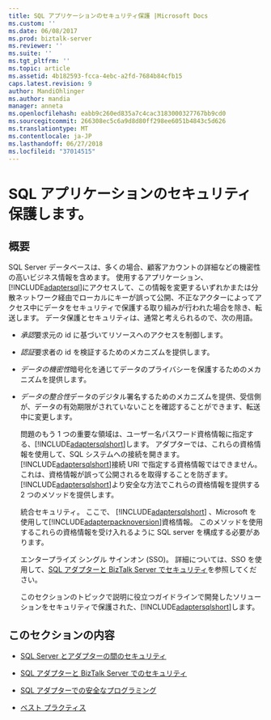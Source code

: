 ```yaml
---
title: SQL アプリケーションのセキュリティ保護 |Microsoft Docs
ms.custom: ''
ms.date: 06/08/2017
ms.prod: biztalk-server
ms.reviewer: ''
ms.suite: ''
ms.tgt_pltfrm: ''
ms.topic: article
ms.assetid: 4b182593-fcca-4ebc-a2fd-7684b84cfb15
caps.latest.revision: 9
author: MandiOhlinger
ms.author: mandia
manager: anneta
ms.openlocfilehash: eabb9c260ed835a7c4cac3183000327767bb9cd0
ms.sourcegitcommit: 266308ec5c6a9d8d80ff298ee6051b4843c5d626
ms.translationtype: MT
ms.contentlocale: ja-JP
ms.lasthandoff: 06/27/2018
ms.locfileid: "37014515"
---
```

# <a name="secure-your-sql-applications"></a>SQL アプリケーションのセキュリティ保護します。
## <a name="overview"></a>概要
SQL Server データベースは、多くの場合、顧客アカウントの詳細などの機密性の高いビジネス情報を含めます。 使用するアプリケーション、[!INCLUDE[adaptersql](../../includes/adaptersql-md.md)]にアクセスして、この情報を変更するいずれかまたは分散ネットワーク経由でローカルにキーが誤って公開、不正なアクターによってアクセス中にデータをセキュリティで保護する取り組みが行われた場合を除き、転送します。 データ保護とセキュリティは、通常と考えられるので、次の用語。  
  
- *承認*要求元の id に基づいてリソースへのアクセスを制御します。  
  
- *認証*要求者の id を検証するためのメカニズムを提供します。  
  
- *データの機密性*暗号化を通じてデータのプライバシーを保護するためのメカニズムを提供します。  
  
- *データの整合性*データのデジタル署名するためのメカニズムを提供、受信側が、データの有効期限がされていないことを確認することができます、転送中に変更します。  
  
  問題のもう 1 つの重要な領域は、ユーザー名パスワード資格情報に指定する、[!INCLUDE[adaptersqlshort](../../includes/adaptersqlshort-md.md)]します。 アダプターでは、これらの資格情報を使用して、SQL システムへの接続を開きます。 [!INCLUDE[adaptersqlshort](../../includes/adaptersqlshort-md.md)]接続 URI で指定する資格情報ではできません。 これは、資格情報が誤って公開されるを取得することを防ぎます。 [!INCLUDE[adaptersqlshort](../../includes/adaptersqlshort-md.md)]より安全な方法でこれらの資格情報を提供する 2 つのメソッドを提供します。  
  
  統合セキュリティ。 ここで、 [!INCLUDE[adaptersqlshort](../../includes/adaptersqlshort-md.md)] 、Microsoft を使用して[!INCLUDE[adapterpacknoversion](../../includes/adapterpacknoversion-md.md)]資格情報。 このメソッドを使用するこれらの資格情報を受け入れるように SQL server を構成する必要があります。  
  
  エンタープライズ シングル サインオン (SSO)。 詳細については、SSO を使用して、[SQL アダプターと BizTalk Server でセキュリティ](../../adapters-and-accelerators/adapter-sql/security-with-the-sql-adapter-and-biztalk-server.md)を参照してください。  
  
  このセクションのトピックで説明に役立つガイドラインで開発したソリューションをセキュリティで保護された、[!INCLUDE[adaptersqlshort](../../includes/adaptersqlshort-md.md)]します。  
  
## <a name="in-this-section"></a>このセクションの内容  
  
-   [SQL Server とアダプターの間のセキュリティ](../../adapters-and-accelerators/adapter-sql/security-between-the-sql-server-and-the-adapter.md)
  
-   [SQL アダプターと BizTalk Server でのセキュリティ](../../adapters-and-accelerators/adapter-sql/security-with-the-sql-adapter-and-biztalk-server.md) 
  
-   [SQL アダプターでの安全なプログラミング](../../adapters-and-accelerators/adapter-sql/secure-programming-with-the-sql-adapter.md)
  
-   [ベスト プラクティス](../../adapters-and-accelerators/adapter-sql/best-practices-to-secure-the-sql-adapter.md)